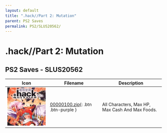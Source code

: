 ```yaml
---
layout: default
title: ".hack//Part 2: Mutation"
parent: PS2 Saves
permalink: PS2/SLUS20562/
---
```

# .hack//Part 2: Mutation

## PS2 Saves - SLUS20562

| Icon | Filename | Description |
|------|----------|-------------|
| ![.hack//Part 2: Mutation](icon0.png) | [00000100.zip](00000100.zip){: .btn .btn-purple } | All Characters, Max HP, Max Cash And Max Foods. |
